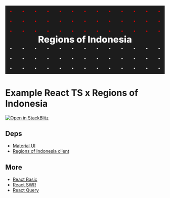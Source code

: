 [![](https://raw.githubusercontent.com/regions-of-indonesia/regions-of-indonesia/main/public/Cover.png?sanitize=true)](https://regions-of-indonesia.netlify.app)

# Example React TS x Regions of Indonesia

[![Open in StackBlitz](https://developer.stackblitz.com/img/open_in_stackblitz.svg)](https://stackblitz.com/github/regions-of-indonesia/example-react-ts?title=React%20TS%20-%20Regions%20of%20Indonesia&terminal=dev)

## Deps

- [Material UI](https://mui.com)
- [Regions of Indonesia client](https://github.com/regions-of-indonesia/client)

## More

- [React Basic](https://github.com/regions-of-indonesia/example-react-ts)
- [React SWR](https://github.com/regions-of-indonesia/example-react-ts-swr)
- [React Query](https://github.com/regions-of-indonesia/example-react-ts-query)

